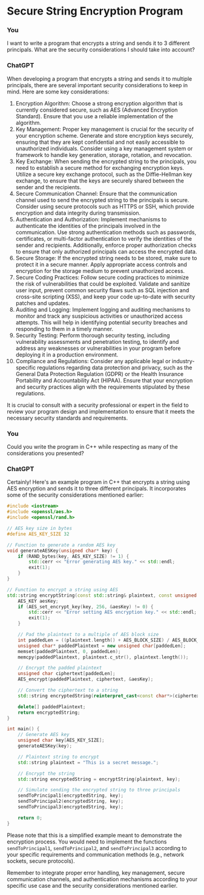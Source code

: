 # Secure String Encryption Program

### You
I want to write a program that encrypts a string and sends it to 3 different principals. What are the security considerations I should take into account?

### ChatGPT
When developing a program that encrypts a string and sends it to multiple principals, there are several important security considerations to keep in mind. Here are some key considerations:

1. Encryption Algorithm: Choose a strong encryption algorithm that is currently considered secure, such as AES (Advanced Encryption Standard). Ensure that you use a reliable implementation of the algorithm.
2. Key Management: Proper key management is crucial for the security of your encryption scheme. Generate and store encryption keys securely, ensuring that they are kept confidential and not easily accessible to unauthorized individuals. Consider using a key management system or framework to handle key generation, storage, rotation, and revocation.
3. Key Exchange: When sending the encrypted string to the principals, you need to establish a secure method for exchanging encryption keys. Utilize a secure key exchange protocol, such as the Diffie-Hellman key exchange, to ensure that the keys are securely shared between the sender and the recipients.
4. Secure Communication Channel: Ensure that the communication channel used to send the encrypted string to the principals is secure. Consider using secure protocols such as HTTPS or SSH, which provide encryption and data integrity during transmission.
5. Authentication and Authorization: Implement mechanisms to authenticate the identities of the principals involved in the communication. Use strong authentication methods such as passwords, certificates, or multi-factor authentication to verify the identities of the sender and recipients. Additionally, enforce proper authorization checks to ensure that only authorized principals can access the encrypted data.
6. Secure Storage: If the encrypted string needs to be stored, make sure to protect it in a secure manner. Apply appropriate access controls and encryption for the storage medium to prevent unauthorized access.
7. Secure Coding Practices: Follow secure coding practices to minimize the risk of vulnerabilities that could be exploited. Validate and sanitize user input, prevent common security flaws such as SQL injection and cross-site scripting (XSS), and keep your code up-to-date with security patches and updates.
8. Auditing and Logging: Implement logging and auditing mechanisms to monitor and track any suspicious activities or unauthorized access attempts. This will help in identifying potential security breaches and responding to them in a timely manner.
9. Security Testing: Perform thorough security testing, including vulnerability assessments and penetration testing, to identify and address any weaknesses or vulnerabilities in your program before deploying it in a production environment.
10. Compliance and Regulations: Consider any applicable legal or industry-specific regulations regarding data protection and privacy, such as the General Data Protection Regulation (GDPR) or the Health Insurance Portability and Accountability Act (HIPAA). Ensure that your encryption and security practices align with the requirements stipulated by these regulations.

It is crucial to consult with a security professional or expert in the field to review your program design and implementation to ensure that it meets the necessary security standards and requirements.

### You
Could you write the program in C++ while respecting as many of the considerations you presented?

### ChatGPT
Certainly! Here's an example program in C++ that encrypts a string using AES encryption and sends it to three different principals. It incorporates some of the security considerations mentioned earlier:

```cpp
#include <iostream>
#include <openssl/aes.h>
#include <openssl/rand.h>

// AES key size in bytes
#define AES_KEY_SIZE 32

// Function to generate a random AES key
void generateAESKey(unsigned char* key) {
    if (RAND_bytes(key, AES_KEY_SIZE) != 1) {
        std::cerr << "Error generating AES key." << std::endl;
        exit(1);
    }
}

// Function to encrypt a string using AES
std::string encryptString(const std::string& plaintext, const unsigned char* key) {
    AES_KEY aesKey;
    if (AES_set_encrypt_key(key, 256, &aesKey) != 0) {
        std::cerr << "Error setting AES encryption key." << std::endl;
        exit(1);
    }

    // Pad the plaintext to a multiple of AES block size
    int paddedLen = ((plaintext.length() + AES_BLOCK_SIZE) / AES_BLOCK_SIZE) * AES_BLOCK_SIZE;
    unsigned char* paddedPlaintext = new unsigned char[paddedLen];
    memset(paddedPlaintext, 0, paddedLen);
    memcpy(paddedPlaintext, plaintext.c_str(), plaintext.length());

    // Encrypt the padded plaintext
    unsigned char ciphertext[paddedLen];
    AES_encrypt(paddedPlaintext, ciphertext, &aesKey);

    // Convert the ciphertext to a string
    std::string encryptedString(reinterpret_cast<const char*>(ciphertext), paddedLen);

    delete[] paddedPlaintext;
    return encryptedString;
}

int main() {
    // Generate AES key
    unsigned char key[AES_KEY_SIZE];
    generateAESKey(key);

    // Plaintext string to encrypt
    std::string plaintext = "This is a secret message.";

    // Encrypt the string
    std::string encryptedString = encryptString(plaintext, key);

    // Simulate sending the encrypted string to three principals
    sendToPrincipal1(encryptedString, key);
    sendToPrincipal2(encryptedString, key);
    sendToPrincipal3(encryptedString, key);

    return 0;
}

```

Please note that this is a simplified example meant to demonstrate the encryption process. You would need to implement the functions `sendToPrincipal1`, `sendToPrincipal2`, and `sendToPrincipal3` according to your specific requirements and communication methods (e.g., network sockets, secure protocols).

Remember to integrate proper error handling, key management, secure communication channels, and authentication mechanisms according to your specific use case and the security considerations mentioned earlier.

